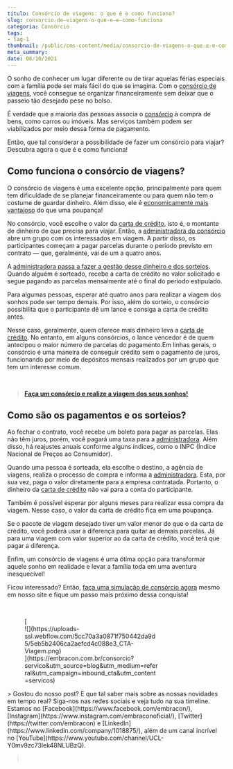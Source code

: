 ```yaml
---
titulo: Consórcio de viagens: o que é e como funciona?
slug: consorcio-de-viagens-o-que-e-e-como-funciona
categoria: Consórcio
tags:
- tag-1
thumbnail: /public/cms-content/media/consorcio-de-viagens-o-que-e-e-como-funciona.jpg
meta_summary: 
date: 06/10/2021
---
```

O sonho de conhecer um lugar diferente ou de tirar aquelas férias especiais com a família pode ser mais fácil do que se imagina. Com o [consórcio de viagens](https://www.embracon.com.br/consorcio-servicos), você consegue se organizar financeiramente sem deixar que o passeio tão desejado pese no bolso.

É verdade que a maioria das pessoas associa o [consórcio](https://www.embracon.com.br/conhecaoconsorcio/o-que-e-consorcio) à compra de bens, como carros ou imóveis. Mas serviços também podem ser viabilizados por meio dessa forma de pagamento.

Então, que tal considerar a possibilidade de fazer um consórcio para viajar? Descubra agora o que é e como funciona!

Como funciona o consórcio de viagens?
-------------------------------------

O consórcio de viagens é uma excelente opção, principalmente para quem tem dificuldade de se planejar financeiramente ou para quem não tem o costume de guardar dinheiro. Além disso, ele é [economicamente mais vantajoso](https://www.embracon.com.br/blog/viagem-economica-confira-nossas-dicas-para-viajar-com-pouco-dinheiro) do que uma poupança!

No consórcio, você escolhe o valor da [carta de crédito](https://www.embracon.com.br/conhecaoconsorcio/o-que-e-carta-de-credito), isto é, o montante de dinheiro de que precisa para viajar. Então, a [administradora do consórcio](https://www.embracon.com.br/blog/afinal-o-que-uma-administradora-de-consorcio-faz) abre um grupo com os interessados em viagem. A partir disso, os participantes começam a pagar parcelas durante o período previsto em contrato — que, geralmente, vai de um a quatro anos.

A [administradora passa a fazer a gestão desse dinheiro e dos sorteios](https://www.embracon.com.br/conhecaoconsorcio/o-que-e-uma-administradora-de-consorcio). Quando alguém é sorteado, recebe a carta de crédito no valor solicitado e segue pagando as parcelas mensalmente até o final do período estipulado.

Para algumas pessoas, esperar até quatro anos para realizar a viagem dos sonhos pode ser tempo demais. Por isso, além do sorteio, o consórcio possibilita que o participante dê um lance e consiga a carta de crédito antes.

Nesse caso, geralmente, quem oferece mais dinheiro leva a [carta de crédito](https://www.embracon.com.br/conhecaoconsorcio/o-que-e-carta-de-credito). No entanto, em alguns consórcios, o lance vencedor é de quem antecipou o maior número de parcelas do pagamento.Em linhas gerais, o consórcio é uma maneira de conseguir crédito sem o pagamento de juros, funcionando por meio de depósitos mensais realizados por um grupo que tem um interesse comum.

‍

> [ **Faça um consórcio e realize a viagem dos seus sonhos!**](https://www.embracon.com.br/consorcio-servicos)

Como são os pagamentos e os sorteios?
-------------------------------------

Ao fechar o contrato, você recebe um boleto para pagar as parcelas. Elas não têm juros, porém, você pagará uma taxa para a [administradora](https://www.embracon.com.br/conhecaoconsorcio/o-que-e-uma-administradora-de-consorcio). Além disso, há reajustes anuais conforme alguns índices, como o INPC (Índice Nacional de Preços ao Consumidor).

Quando uma pessoa é sorteada, ela escolhe o destino, a agência de viagens, realiza o processo de compra e informa a [administradora](https://www.embracon.com.br/blog/afinal-o-que-uma-administradora-de-consorcio-faz). Esta, por sua vez, paga o valor diretamente para a empresa contratada. Portanto, o dinheiro da [carta de crédito](https://www.embracon.com.br/conhecaoconsorcio/o-que-e-carta-de-credito) não vai para a conta do participante.

Também é possível esperar por alguns meses para realizar essa compra da viagem. Nesse caso, o valor da carta de crédito fica em uma poupança.

Se o pacote de viagem desejado tiver um valor menor do que o da carta de crédito, você poderá usar a diferença para quitar as demais parcelas. Já para uma viagem com valor superior ao da carta de crédito, você terá que pagar a diferença.

Enfim, um consórcio de viagens é uma ótima opção para transformar aquele sonho em realidade e levar a família toda em uma aventura inesquecível!

Ficou interessado? Então, [faça uma simulação de consórcio agora](https://www.embracon.com.br/consorcio-servicos) mesmo em nosso site e fique um passo mais próximo dessa conquista!

‍

<figure class="w-richtext-figure-type-image w-richtext-align-center" style="max-width:310px">[<div>![](https://uploads-ssl.webflow.com/5cc70a3a0871f750442da9d5/5eb5b2406ca2aefcd4c088e3_CTA-Viagem.png)</div>](https://embracon.com.br/consorcio?servico&utm_source=blog&utm_medium=referral&utm_campaign=inbound_cta&utm_content=servicos)</figure>> Gostou do nosso post? E que tal saber mais sobre as nossas novidades em tempo real? Siga-nos nas redes sociais e veja tudo na sua timeline. Estamos no [Facebook](https://www.facebook.com/embracon/), [Instagram](https://www.instagram.com/embraconoficial/), [Twitter](https://twitter.com/embracon) e [LinkedIn](https://www.linkedin.com/company/1018875/), além de um canal incrível no [YouTube](https://www.youtube.com/channel/UCL-Y0mv9zc73Iek48NLUBzQ).

> ‍

